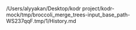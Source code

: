 /Users/alyyakan/Desktop/kodr project/kodr-mock/tmp/broccoli_merge_trees-input_base_path-WS237qqF.tmp/1/History.md